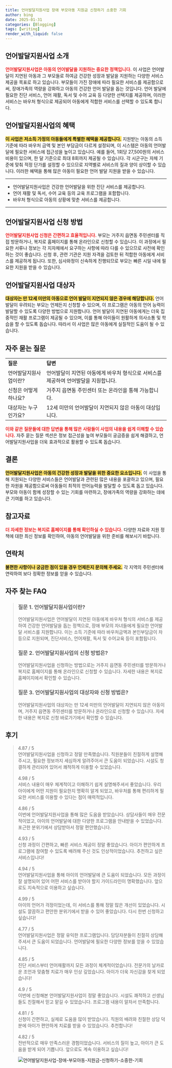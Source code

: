 ```yaml
---
title: 언어발달지원사업 장애 부모아동 지원금 신청하기 소중한 기회
author: bing
date: 2025-01-31
categories: [Blogging]
tags: [writing]
render_with_liquid: false
---
```



<h2 id='언어발달지원사업소개'>언어발달지원사업 소개</h2>

<p><b><span style="color: #ee2323;">언어발달지원사업은 아동의 언어발달을 지원하는 중요한 정책입니다.</span></b> 이 사업은 언어발달이 지연된 아동과 그 부모들로 하여금 건강한 성장과 발달을 지원하는 다양한 서비스 제공을 목표로 하고 있습니다. 부모들이 가진 장애에 따라 필요한 서비스를 제공함으로써, 장애가족의 역량을 강화하고 아동의 건강한 언어 발달을 돕는 것입니다. 언어 발달에 필요한 진단 서비스, 언어 재활, 독서 및 수어 교육 등 다양한 선택지를 제공하며, 이러한 서비스는 바우처 형식으로 제공되어 아동에게 적합한 서비스를 선택할 수 있도록 합니다.</p>

<h2 id='언어발달지원사업혜택'>언어발달지원사업의 혜택</h2>

<p><b><span style="background-color: #ffe066;">이 사업은 저소득 가정의 아동들에게 특별한 혜택을 제공합니다.</span></b> 지원받는 아동의 소득 기준에 따라 바우처 금액 및 본인 부담금이 다르게 설정되며, 이 시스템은 아동의 언어발달에 필요한 서비스에 접근성을 높이고 있습니다. 예를 들어, 1회당 27,500원의 서비스 비용이 있으며, 한 달 기준으로 최대 8회까지 제공될 수 있습니다. 각 시군구는 자체 기준에 맞춰 적정 단가를 설정할 수 있으므로 지역별로 서비스의 질과 양이 상이할 수 있습니다. 이러한 혜택을 통해 많은 아동이 필요한 언어 발달 지원을 받을 수 있습니다.</p>

<hr />

<ul>
    <li>언어발달지원사업은 건강한 언어발달을 위한 진단 서비스를 제공합니다.</li>
    <li>언어 재활 및 독서, 수어 교육 등의 교육 프로그램을 포함합니다.</li>
    <li>바우처 형식으로 아동의 상황에 맞춘 서비스를 제공합니다.</li>
</ul>

<hr />

<h2 id='신청방법'>언어발달지원사업 신청 방법</h2>

<p><b><span style="color: #ee2323;">언어발달지원사업 신청은 간편하고 효율적입니다.</span></b> 부모는 거주지 읍면동 주민센터를 직접 방문하거나, 복지로 홈페이지를 통해 온라인으로 신청할 수 있습니다. 이 과정에서 필요한 서류나 정보는 각 지자체에서 요구하는 사항에 따라 다를 수 있으므로 사전에 확인하는 것이 좋습니다. 신청 후, 관련 기관은 지원 자격을 검토한 뒤 적합한 아동에게 서비스를 제공하게 됩니다. 또한, 심사와정이 신속하게 진행되므로 부모는 빠른 시일 내에 필요한 지원을 받을 수 있습니다.</p>

<h2 id='대상자'>언어발달지원사업 대상자</h2>

<p><b><span style="background-color: #ffe066;">대상자는 만 12세 미만의 아동으로 언어 발달이 지연되지 않은 경우에 해당합니다.</span></b> 언어발달이 우려되는 부모는 언제든지 신청할 수 있으며, 이 프로그램은 아동의 언어 능력이 발달할 수 있도록 다양한 방법으로 지원합니다. 언어 발달이 지연된 아동에게는 더욱 집중적인 재활 프로그램이 제공될 수 있으며, 이를 통해 아이들이 원활하게 의사소통 및 학습을 할 수 있도록 돕습니다. 따라서 이 사업은 많은 아동에게 실질적인 도움이 될 수 있습니다.</p>

<h2 id='자주묻는질문'>자주 묻는 질문</h2>

<table>
    <tr>
        <td><b>질문</b></td>
        <td><b>답변</b></td>
    </tr>
    <tr>
        <td>언어발달지원사업이란?</td>
        <td>언어발달이 지연된 아동에게 바우처 형식으로 서비스를 제공하여 언어발달을 지원합니다.</td>
    </tr>
    <tr>
        <td>신청은 어떻게 하나요?</td>
        <td>거주지 읍면동 주민센터 또는 온라인을 통해 가능합니다.</td>
    </tr>
    <tr>
        <td>대상자는 누구인가요?</td>
        <td>12세 미만의 언어발달이 지연되지 않은 아동이 대상입니다.</td>
    </tr>
</table>

<p><b><span style="color: #ee2323;">이와 같은 질문들에 대한 답변을 통해 많은 사람들이 사업의 내용을 쉽게 이해할 수 있습니다.</span></b> 자주 묻는 질문 섹션은 정보 접근성을 높여 부모들이 궁금증을 쉽게 해결하고, 언어발달지원사업을 더욱 효과적으로 활용할 수 있도록 돕습니다.</p>

<h2 id='결론'>결론</h2>

<p><b><span style="background-color: #ffe066;">언어발달지원사업은 아동의 건강한 성장과 발달을 위한 중요한 요소입니다.</span></b> 이 사업을 통해 지원되는 다양한 서비스들은 언어발달과 관련된 많은 내용을 포괄하고 있으며, 필요한 자원을 제공함으로써 아동들이 최적의 언어능력을 발달할 수 있도록 돕고 있습니다. 부모와 아동이 함께 성장할 수 있는 기회를 마련하고, 장애가족의 역량을 강화하는 데에 큰 기여를 하고 있습니다.</p>

<h2 id='참고자료'>참고자료</h2>

<p><b><span style="color: #ee2323;">더 자세한 정보는 복지로 홈페이지를 통해 확인하실 수 있습니다.</span></b> 다양한 자료와 지원 정책에 대한 최신 정보를 확인하여, 아동의 언어발달을 위한 준비를 해보시기 바랍니다.</p>

<h2 id='연락처'>연락처</h2>

<p><b><span style="background-color: #ffe066;">불편한 사항이나 궁금한 점이 있을 경우 언제든지 문의해 주세요.</span></b> 각 지역의 주민센터에 연락하여 보다 정확한 정보를 얻을 수 있습니다.</p>


<h2 id='자주_찾는_FAQ'>자주 찾는 FAQ</h2>
<div itemscope="" itemtype="https://schema.org/FAQPage"> 
<blockquote> 
<div itemscope="" itemprop="mainEntity" itemtype="https://schema.org/Question"> 
<h3 itemprop="name">질문 1. 언어발달지원사업이란?</h3> 
<div itemscope="" itemprop="acceptedAnswer" itemtype="https://schema.org/Answer"> 
<span itemprop="text"> 
<p>언어발달지원사업은 언어발달이 지연된 아동에게 바우처 형식의 서비스를 제공하여 건강한 언어발달을 돕는 정책으로, 장애 부모의 자녀들에게 필요한 언어발달 서비스를 지원합니다. 이는 소득 기준에 따라 바우처금액과 본인부담금이 차등으로 지원되며, 진단서비스, 언어재활, 독서 및 수어교육 등이 포함됩니다.</p> 
</span> 
</div> 
</div> 

<div itemscope="" itemprop="mainEntity" itemtype="https://schema.org/Question"> 
<h3 itemprop="name">질문 2. 언어발달지원사업의 신청 방법은?</h3> 
<div itemscope="" itemprop="acceptedAnswer" itemtype="https://schema.org/Answer"> 
<span itemprop="text"> 
<p>언어발달지원사업을 신청하는 방법으로는 거주지 읍면동 주민센터를 방문하거나 복지로 홈페이지를 통해 온라인으로 신청할 수 있습니다. 자세한 내용은 복지로 홈페이지에서 확인할 수 있습니다.</p> 
</span> 
</div> 
</div> 

<div itemscope="" itemprop="mainEntity" itemtype="https://schema.org/Question"> 
<h3 itemprop="name">질문 3. 언어발달지원사업의 대상자와 신청 방법은?</h3> 
<div itemscope="" itemprop="acceptedAnswer" itemtype="https://schema.org/Answer"> 
<span itemprop="text"> 
<p>언어발달지원사업의 대상자는 만 12세 미만의 언어발달이 지연되지 않은 아동이며, 거주지 읍면동 주민센터를 방문하거나 온라인으로 신청할 수 있습니다. 자세한 내용은 복지로 신청 바로가기에서 확인할 수 있습니다.</p> 
</span> 
</div> 
</div> 
</blockquote> 
</div>
<h2 id='후기'>후기</h2>
<div itemscope itemtype="https://schema.org/Product">
  <blockquote>
  <div itemprop="review" itemscope itemtype="https://schema.org/Review">
      <div itemprop="reviewRating" itemscope itemtype="https://schema.org/Rating"> <span itemprop="ratingValue">4.87</span> / <span itemprop="bestRating">5</span> </div>
      <span itemprop="reviewBody">언어발달지원사업을 신청하고 정말 만족했습니다. 직원분들이 친절하게 설명해주시고, 필요한 정보까지 세심하게 알려주어서 큰 도움이 되었습니다. 시설도 청결하게 관리되어 있어서 쾌적하게 이용할 수 있었습니다.</span>
  </div>
  <br>
  <div itemprop="review" itemscope itemtype="https://schema.org/Review">
      <div itemprop="reviewRating" itemscope itemtype="https://schema.org/Rating"> <span itemprop="ratingValue">4.98</span> / <span itemprop="bestRating">5</span> </div>
      <span itemprop="reviewBody">서비스 내용이 매우 체계적이고 이해하기 쉽게 설명해주셔서 좋았습니다. 우리 아이에게 어떤 지원이 필요한지 명확히 알게 되었고, 바우처를 통해 편리하게 필요한 서비스를 이용할 수 있다는 점이 매력적입니다.</span>
  </div>
  <br>
  <div itemprop="review" itemscope itemtype="https://schema.org/Review">
      <div itemprop="reviewRating" itemscope itemtype="https://schema.org/Rating"> <span itemprop="ratingValue">4.86</span> / <span itemprop="bestRating">5</span> </div>
      <span itemprop="reviewBody">이번에 언어발달지원사업을 통해 많은 도움을 받았습니다. 상담사들이 매우 전문적이었고, 아이의 언어발달에 대한 다양한 프로그램을 안내받을 수 있었습니다. 포근한 분위기에서 상담받아서 정말 편안했습니다.</span>
  </div>
  <br>
  <div itemprop="review" itemscope itemtype="https://schema.org/Review">
      <div itemprop="reviewRating" itemscope itemtype="https://schema.org/Rating"> <span itemprop="ratingValue">4.93</span> / <span itemprop="bestRating">5</span> </div>
      <span itemprop="reviewBody">신청 과정이 간편하고, 빠른 서비스 제공이 정말 좋았습니다. 아이가 편안하게 프로그램에 참여할 수 있도록 배려해 주신 것도 인상적이었습니다. 추천하고 싶은 서비스입니다!</span>
  </div>
  <br>
  <div itemprop="review" itemscope itemtype="https://schema.org/Review">
      <div itemprop="reviewRating" itemscope itemtype="https://schema.org/Rating"> <span itemprop="ratingValue">4.94</span> / <span itemprop="bestRating">5</span> </div>
      <span itemprop="reviewBody">언어발달지원사업을 통해 아이의 언어발달에 큰 도움이 되었습니다. 모든 과정이 잘 설명되어 있어 어떤 서비스를 받아야 할지 가이드라인이 명확했습니다. 앞으로도 지속적으로 이용하고 싶습니다.</span>
  </div>
  <br>
  <div itemprop="review" itemscope itemtype="https://schema.org/Review">
      <div itemprop="reviewRating" itemscope itemtype="https://schema.org/Rating"> <span itemprop="ratingValue">4.99</span> / <span itemprop="bestRating">5</span> </div>
      <span itemprop="reviewBody">아이의 언어가 걱정이었는데, 이 서비스를 통해 정말 많은 개선이 있었습니다. 시설도 깔끔하고 편안한 분위기에서 받을 수 있어 좋았습니다. 다시 한번 신청하고 싶습니다!</span>
  </div>
  <br>
  <div itemprop="review" itemscope itemtype="https://schema.org/Review">
      <div itemprop="reviewRating" itemscope itemtype="https://schema.org/Rating"> <span itemprop="ratingValue">4.77</span> / <span itemprop="bestRating">5</span> </div>
      <span itemprop="reviewBody">언어발달지원사업은 정말 유익한 프로그램입니다. 담당자분들이 친절히 상담해주셔서 큰 도움이 되었습니다. 언어발달에 필요한 다양한 정보를 얻을 수 있었습니다.</span>
  </div>
  <br>
  <div itemprop="review" itemscope itemtype="https://schema.org/Review">
      <div itemprop="reviewRating" itemscope itemtype="https://schema.org/Rating"> <span itemprop="ratingValue">4.85</span> / <span itemprop="bestRating">5</span> </div>
      <span itemprop="reviewBody">진단 서비스부터 언어재활까지 모든 과정이 체계적이었습니다. 전문가의 날카로운 조언과 맞춤형 치료가 매우 인상 깊었습니다. 아이가 더욱 자신감을 찾게 되었습니다!</span>
  </div>
  <br>
  <div itemprop="review" itemscope itemtype="https://schema.org/Review">
      <div itemprop="reviewRating" itemscope itemtype="https://schema.org/Rating"> <span itemprop="ratingValue">4.9</span> / <span itemprop="bestRating">5</span> </div>
      <span itemprop="reviewBody">이번에 신청해본 언어발달지원사업이 정말 좋았습니다. 시설도 쾌적하고 선생님들도 친절해서 믿고 맡길 수 있었습니다. 프로그램 내용이 알차서 만족합니다.</span>
  </div>
  <br>
  <div itemprop="review" itemscope itemtype="https://schema.org/Review">
      <div itemprop="reviewRating" itemscope itemtype="https://schema.org/Rating"> <span itemprop="ratingValue">4.81</span> / <span itemprop="bestRating">5</span> </div>
      <span itemprop="reviewBody">신청이 간편하고, 실제로 도움을 많이 받았습니다. 직원의 배려와 친절한 상담 덕분에 아이가 편안하게 치료를 받을 수 있었습니다. 추천합니다!</span>
  </div>
  <br>
  <div itemprop="review" itemscope itemtype="https://schema.org/Review">
      <div itemprop="reviewRating" itemscope itemtype="https://schema.org/Rating"> <span itemprop="ratingValue">4.82</span> / <span itemprop="bestRating">5</span> </div>
      <span itemprop="reviewBody">전반적으로 매우 만족스러운 경험이었습니다. 서비스의 질이 높고, 아이가 큰 도움을 받게 되어 기쁩니다. 앞으로도 계속 이용하고 싶습니다!</span>
  </div>
  </blockquote>
</div>
<figure class="image"><img src="https://aptwhite.github.io/assets/img/thumbnail/언어발달지원사업-장애-부모아동-지원금-신청하기-소중한-기회.webp" alt="언어발달지원사업-장애-부모아동-지원금-신청하기-소중한-기회"></figure>